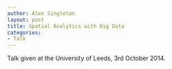 ```yaml
---
author: Alex Singleton
layout: post
title: Spatial Analytics with Big Data
categories:
- Talk
---
```


<script async class="speakerdeck-embed" data-id="ffd220502d5f01324430365ebb6a31b9" data-ratio="1.33333333333333" src="//speakerdeck.com/assets/embed.js"></script>

Talk given at the University of Leeds, 3rd October 2014.
